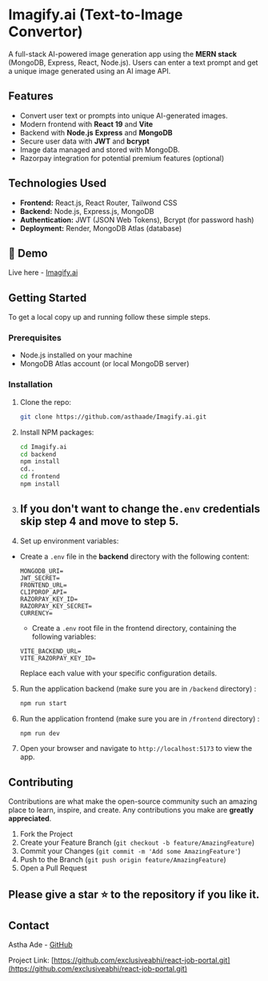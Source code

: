# Imagify.ai (Text-to-Image Convertor)

A full-stack AI-powered image generation app using the **MERN stack** (MongoDB, Express, React, Node.js). Users can enter a text prompt and get a unique image generated using an AI image API.

## Features

- Convert user text or prompts into unique AI-generated images.
- Modern frontend with **React 19** and **Vite**
- Backend with **Node.js** **Express** and **MongoDB**
- Secure user data with **JWT** and **bcrypt**
- Image data managed and stored with MongoDB.
- Razorpay integration for potential premium features (optional)

## Technologies Used

- **Frontend:** React.js, React Router, Tailwond CSS
- **Backend:** Node.js, Express.js, MongoDB
- **Authentication:** JWT (JSON Web Tokens), Bcrypt (for password hash)
- **Deployment:** Render, MongoDB Atlas (database)

## 📸 Demo
Live here - [Imagify.ai](https://imagify-ai-4376.onrender.com)

## Getting Started

To get a local copy up and running follow these simple steps.

### Prerequisites

- Node.js installed on your machine
- MongoDB Atlas account (or local MongoDB server)

### Installation

1. Clone the repo:
   ```sh
   git clone https://github.com/asthaade/Imagify.ai.git
   
   ```
2. Install NPM packages:

   ```sh
   cd Imagify.ai
   cd backend
   npm install
   cd..
   cd frontend
   npm install
   ```

3. ## If you don't want to change the`.env` credentials skip step 4 and move to step 5.

4. Set up environment variables:

- Create a `.env` file in the **backend** directory with the following content:

   ```env
   MONGODB_URI=
   JWT_SECRET=
   FRONTEND_URL=
   CLIPDROP_API=
   RAZORPAY_KEY_ID=
   RAZORPAY_KEY_SECRET=
   CURRENCY=
   ``` 

   - Create a `.env` root file in the frontend directory, containing the following variables:

    ```env
    VITE_BACKEND_URL=
    VITE_RAZORPAY_KEY_ID=
    ```

   Replace each value with your specific configuration details.

5. Run the application backend (make sure you are in `/backend` directory) :

   ```sh
   npm run start
   ```

6. Run the application frontend (make sure you are in `/frontend` directory) :
   ```sh
   npm run dev
   ```
7. Open your browser and navigate to `http://localhost:5173` to view the app.

## Contributing

Contributions are what make the open-source community such an amazing place to learn, inspire, and create. Any contributions you make are **greatly appreciated**.

1. Fork the Project
2. Create your Feature Branch (`git checkout -b feature/AmazingFeature`)
3. Commit your Changes (`git commit -m 'Add some AmazingFeature'`)
4. Push to the Branch (`git push origin feature/AmazingFeature`)
5. Open a Pull Request 

## Please give a star ⭐ to the repository if you like it.

## Contact

Astha Ade - [GitHub](https://github.com/asthaade)

Project Link: [https://github.com/exclusiveabhi/react-job-portal.git](https://github.com/exclusiveabhi/react-job-portal.git)

